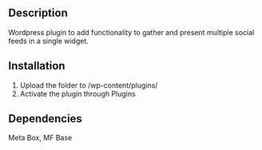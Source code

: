 ## Description
Wordpress plugin to add functionality to gather and present multiple social feeds in a single widget.

## Installation
1. Upload the folder to /wp-content/plugins/
2. Activate the plugin through Plugins

## Dependencies
Meta Box, MF Base